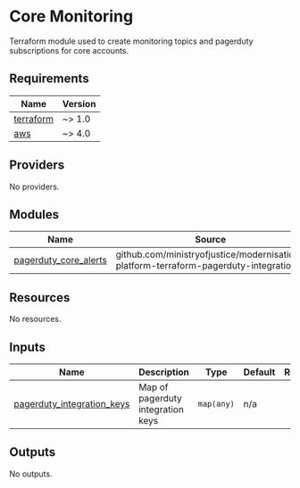 # Core Monitoring

Terraform module used to create monitoring topics and pagerduty subscriptions for core accounts.

<!-- BEGIN_TF_DOCS -->
## Requirements

| Name | Version |
|------|---------|
| <a name="requirement_terraform"></a> [terraform](#requirement\_terraform) | ~> 1.0 |
| <a name="requirement_aws"></a> [aws](#requirement\_aws) | ~> 4.0 |

## Providers

No providers.

## Modules

| Name | Source | Version |
|------|--------|---------|
| <a name="module_pagerduty_core_alerts"></a> [pagerduty\_core\_alerts](#module\_pagerduty\_core\_alerts) | github.com/ministryofjustice/modernisation-platform-terraform-pagerduty-integration | v1.0.0 |

## Resources

No resources.

## Inputs

| Name | Description | Type | Default | Required |
|------|-------------|------|---------|:--------:|
| <a name="input_pagerduty_integration_keys"></a> [pagerduty\_integration\_keys](#input\_pagerduty\_integration\_keys) | Map of pagerduty integration keys | `map(any)` | n/a | yes |

## Outputs

No outputs.
<!-- END_TF_DOCS -->